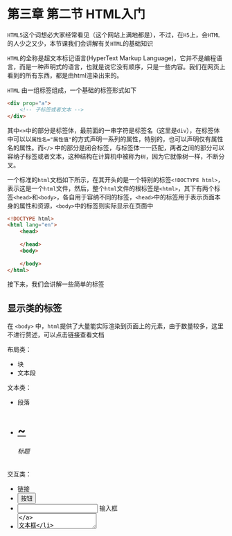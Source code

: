 # 第三章 第二节 HTML入门

`HTML5`这个词想必大家经常看见（这个网站上满地都是），不过，在`H5`上，会`HTML`的人少之又少，本节课我们会讲解有关`HTML`的基础知识

`HTML`的全称是超文本标记语言(HyperText Markup Language)，它并不是编程语言，而是一种声明式的语言，也就是说它没有顺序，只是一些内容。我们在网页上看到的所有东西，都是由html渲染出来的。

`HTML` 由一组标签组成，一个基础的标签形式如下

```html
<div prop="a">
    <!-- 子标签或者文本 -->
</div>
```

其中`<>`中的部分是标签体，最前面的一串字符是标签名（这里是`div`），在标签体中可以以`属性名="属性值"`的方式声明一系列的属性，特别的，也可以声明仅有属性名的属性。而`</>` 中的部分是闭合标签，与标签体一一匹配，两者之间的部分可以容纳子标签或者文本，这种结构在计算机中被称为`树`，因为它就像树一样，不断分叉。

一个标准的`html`文档如下所示，在其开头的是一个特别的标签`<!DOCTYPE html>`，表示这是一个`html`文件，然后，整个`html`文件的根标签是`<html>`，其下有两个标签`<head>`和`<body>`，各自用于容纳不同的标签，`<head>`中的标签用于表示页面本身的属性和资源，`<body>`中的标签则实际显示在页面中

```html
<!DOCTYPE html>
<html lang="en">
    <head>
        
    </head>
    <body>
        
    </body>
</html>
```

接下来，我们会讲解一些简单的标签

## 显示类的标签

在 `<body>` 中，`html`提供了大量能实际渲染到页面上的元素，由于数量较多，这里不进行赘述，可以点击链接查看文档

布局类：
 - [<div>](https://developer.mozilla.org/zh-CN/docs/Web/HTML/Element/div) 块
 - [<span>](https://developer.mozilla.org/zh-CN/docs/Web/HTML/Element/span) 文本段

文本类：
 - [<p>](https://developer.mozilla.org/zh-CN/docs/Web/HTML/Element/p) 段落
 - [<h1>~<h6>](https://developer.mozilla.org/zh-CN/docs/Web/HTML/Element/Heading_Elements) 标题

交互类：
 - [<a>](https://developer.mozilla.org/zh-CN/docs/Web/HTML/Element/a) 链接
 - [<button>](https://developer.mozilla.org/zh-CN/docs/Web/HTML/Element/button) 按钮
 - [<input>](https://developer.mozilla.org/zh-CN/docs/Web/HTML/Element/input) 输入框
 - [<textarea>](https://developer.mozilla.org/zh-CN/docs/Web/HTML/Element/textarea) 文本框

展示类：
 - [<img>](https://developer.mozilla.org/zh-CN/docs/Web/HTML/Element/img) 图片

 - [<ul>](https://developer.mozilla.org/zh-CN/docs/Web/HTML/Element/ul) 无序列表
 - [<li>](https://developer.mozilla.org/zh-CN/docs/Web/HTML/Element/li) 列表项

 - [<table>](https://developer.mozilla.org/zh-CN/docs/Web/HTML/Element/table) 表格
 - [<thead>](https://developer.mozilla.org/zh-CN/docs/Web/HTML/Element/thead) 表头
 - [<tbody>](https://developer.mozilla.org/zh-CN/docs/Web/HTML/Element/tbody) 表体
 - [<tr>](https://developer.mozilla.org/zh-CN/docs/Web/HTML/Element/tr) 表格行
 - [<td>](https://developer.mozilla.org/zh-CN/docs/Web/HTML/Element/td) 表格单元

 - [<audio>](https://developer.mozilla.org/zh-CN/docs/Web/HTML/Element/audio) 音乐
 - [<video>](https://developer.mozilla.org/zh-CN/docs/Web/HTML/Element/video) 视频

## \<title>

`<title>`标签决定了页面的标题，它往往被放置于`<head>`中，其用法如下所示

```html
<head>
    <title>混沌幻想3 - h5魔塔</title>  
</head>
```

## \<script>

`<script>`标签被用于嵌入`javascript`脚本，你可以在其中直接编写js代码，例如说：

```html
<script>
    console.log("hello, world");
</script>
```

也可以从指定位置引入一个js文件

```html
<script src="/assets/promise.min.js"></script>
```

`<script>` 标签会阻塞 `html` 的解析，只有当一个脚本执行完，才会显示后续的元素，因此出于各自考虑，会将 `<script>` 标签放到文件的最后
